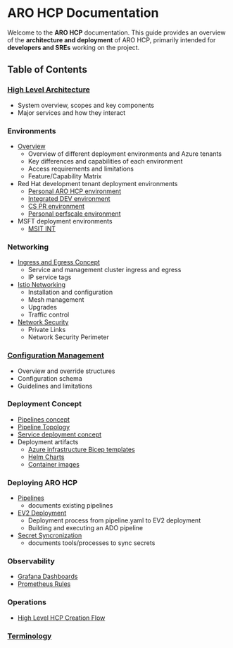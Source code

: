 # ARO HCP Documentation

Welcome to the **ARO HCP** documentation. This guide provides an overview of the **architecture and deployment** of ARO HCP, primarily intended for **developers and SREs** working on the project.

## Table of Contents

### [High Level Architecture](high-level-architecture.md)

- System overview, scopes and key components
- Major services and how they interact

### Environments

- [Overview](environments.md)
  - Overview of different deployment environments and Azure tenants
  - Key differences and capabilities of each environment
  - Access requirements and limitations
  - Feature/Capability Matrix
- Red Hat development tenant deployment environments
  - [Personal ARO HCP environment](personal-dev.md)
  - [Integrated DEV environment](integrated-dev.md)
  - [CS PR environment](cspr.md)
  - [Personal perfscale environment](perscale-deployment.md)
- MSFT deployment environments
  - [MSIT INT](msit-int.md)

### Networking

- [Ingress and Egress Concept](ingress-egress.md)
  - Service and management cluster ingress and egress
  - IP service tags
- [Istio Networking](istio.md)
  - Installation and configuration
  - Mesh management
  - Upgrades
  - Traffic control
- [Network Security](ops/network-security.md)
  - Private Links
  - Network Security Perimeter

### [Configuration Management](configuration.md)

- Overview and override structures
- Configuration schema
- Guidelines and limitations

### Deployment Concept

- [Pipelines concept](pipeline-concept.md)
- [Pipeline Topology](pipeline-topology.md)
- [Service deployment concept](service-deployment-concept.md)
- Deployment artifacts
  - [Azure infrastructure Bicep templates](bicep.md)
  - [Helm Charts](service-deployment-concept.md#helm-chart)
  - [Container images](images.md)

### Deploying ARO HCP

- [Pipelines](pipelines.md)
  - documents existing pipelines
- [EV2 Deployment](ev2-deployment.md)
  - Deployment process from pipeline.yaml to EV2 deployment
  - Building and executing an ADO pipeline
- [Secret Syncronization](secret-sync.md)
  - documents tools/processes to sync secrets

### Observability

- [Grafana Dashboards](grafana-dashboards.md)
- [Prometheus Rules](prometheus-rules.md)

### Operations

- [High Level HCP Creation Flow](ops/hcp-cluster-creation-flow.md)

### [Terminology](terminology.md)
